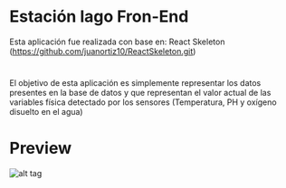 # Estación lago Fron-End
 Esta aplicación fue realizada con base en:
 React Skeleton (https://github.com/juanortiz10/ReactSkeleton.git)
#

El objetivo de esta aplicación es simplemente representar los datos presentes en la base de datos y que representan el valor actual de las variables física detectado por los sensores (Temperatura, PH y oxígeno disuelto en el agua)

# Preview
![alt tag]("./preview.png")